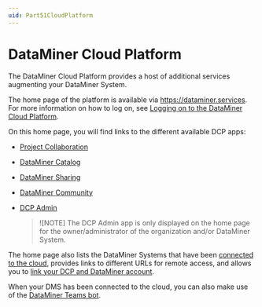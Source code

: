 ```yaml
---
uid: Part51CloudPlatform
---
```


# DataMiner Cloud Platform

The DataMiner Cloud Platform provides a host of additional services augmenting your DataMiner System.

The home page of the platform is available via <https://dataminer.services>. For more information on how to log on, see [Logging on to the DataMiner Cloud Platform](xref:Logging_on_to_the_DataMiner_Cloud_Platform).

On this home page, you will find links to the different available DCP apps:

- [Project Collaboration](xref:Collaboration)

- [DataMiner Catalog](xref:Catalog)

- [DataMiner Sharing](xref:Sharing)

- [DataMiner Community](xref:Community)

- [DCP Admin](xref:CloudAdminApp)

  > ![NOTE]
  > The DCP Admin app is only displayed on the home page for the owner/administrator of the organization and/or DataMiner System.

The home page also lists the DataMiner Systems that have been [connected to the cloud](xref:Connecting_your_DataMiner_System_to_the_cloud), provides links to different URLs for remote access, and allows you to [link your DCP and DataMiner account](xref:Linking_your_DataMiner_and_DCP_account).

When your DMS has been connected to the cloud, you can also make use of the [DataMiner Teams bot](xref:DataMiner_Teams_bot).
